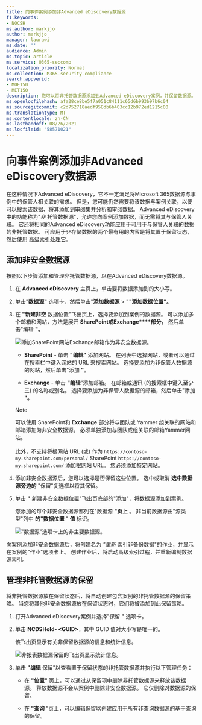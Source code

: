 ```yaml
---
title: 向事件案例添加非Advanced eDiscovery数据源
f1.keywords:
- NOCSH
ms.author: markjjo
author: markjjo
manager: laurawi
ms.date: ''
audience: Admin
ms.topic: article
ms.service: O365-seccomp
localization_priority: Normal
ms.collection: M365-security-compliance
search.appverid:
- MOE150
- MET150
description: 您可以将非托管数据源添加到Advanced eDiscovery案例，并保留数据源。 非索引数据源会重新编制索引，因此将重新处理标记为部分索引的任何内容，使其完全且快速可搜索。
ms.openlocfilehash: afa28ce8be5f7a051c84111c65d6b993b97b6c04
ms.sourcegitcommit: c2d752718aedf958db6b403cc12b972ed1215c00
ms.translationtype: MT
ms.contentlocale: zh-CN
ms.lasthandoff: 08/26/2021
ms.locfileid: "58571021"
---
```

# <a name="add-non-custodial-data-sources-to-an-advanced-ediscovery-case"></a>向事件案例添加非Advanced eDiscovery数据源

在这种情况下Advanced eDiscovery，它不一定满足将Microsoft 365数据源与事例中的保管人相关联的需求。 但是，您可能仍然需要将该数据与案例关联，以便可以搜索该数据、将其添加到审阅集并分析和审阅数据。 Advanced eDiscovery中的功能称为"*非* 托管数据源"，允许您向案例添加数据，而无需将其与保管人关联。 它还将相同的Advanced eDiscovery功能应用于可用于与保管人关联的数据的非托管数据。 可应用于非存储数据的两个最有用的内容是将其置于保留状态，然后使用 [高级索引处理它](indexing-custodian-data.md)。

## <a name="add-a-non-custodial-data-source"></a>添加非安全数据源

按照以下步骤添加和管理非托管数据源，以在Advanced eDiscovery数据源。

1. 在 **Advanced eDiscovery** 主页上，单击要将数据添加到的大小写。

2. 单击"**数据源"** 选项卡，然后单击"**添加数据源**  >  **""添加数据位置"。**

3. 在 **"新建非空** 数据位置"飞出页上，选择要添加到案例的数据源。 可以添加多个邮箱和网站，方法是展开 **SharePoint或Exchange****部分，** 然后单击"编辑 **"。**

   ![添加SharePoint网站Exchange邮箱作为非安全数据源。](../media/NonCustodialDataSources1.png)

   - **SharePoint** - 单击 **"编辑"** 添加网站。 在列表中选择网站，或者可以通过在搜索栏中键入网站的 URL 来搜索网站。 选择要添加为非保管人数据源的网站，然后单击"添加 **"。**

   - **Exchange** - 单击 **"编辑**"添加邮箱。 在邮箱或通讯 (的搜索框中键入至少三) 的名称或别名。 选择要添加为非保管人数据源的邮箱，然后单击"添加 **"。**

   > [!NOTE]
   > 可以使用 SharePoint和 **Exchange** 部分将与团队或 Yammer 组关联的网站和邮箱添加为非安全数据源。 必须单独添加与团队或组关联的邮箱Yammer网站。<br/><br/> 此外，不支持将根网站 URL (或) 作为 `https://contoso-my.sharepoint.com/personal/` SharePoint `https://contoso-my.sharepoint.com/` 添加根网站 URL。 您必须添加特定网站。

4. 添加非安全数据源后，您可以选择是否保留这些位置。 选中或取消 **选中数据源旁边的** "保留"复选框以将其保留。

5. 单击 **"** 新建非安全数据位置"飞出页底部的"添加"，将数据源添加到案例。

   您添加的每个非安全数据源都列在"数据源 **"页上** 。 非当前数据源由"源类型"列中 **的"数据位置** " **值** 标识。

   !["数据源"选项卡上的非主要数据源。](../media/NonCustodialDataSources2.png)

向案例添加非安全数据源后，将创建名为 *"重新* 索引非备份数据"的作业，并显示在案例的"作业"选项卡上。  创建作业后，将启动高级索引过程，并重新编制数据源索引。

## <a name="manage-the-hold-for-non-custodial-data-sources"></a>管理非托管数据源的保留

将非托管数据源放在保留状态后，将自动创建包含案例的非托管数据源的保留策略。 当您将其他非安全数据源放在保留状态时，它们将被添加到此保留策略。

1. 打开Advanced eDiscovery案例并选择"保留 **"** 选项卡。

2. 单击 **NCDSHold- \<GUID\>**，其中 GUID 值对大小写是唯一的。

   该飞出页显示有关非保留数据源的信息和统计信息。

   ![非报表数据源保留的飞出页显示统计信息。](../media/NonCustodialDataSourcesHoldFlyout.png)

3. 单击 **"编辑** 保留"以查看置于保留状态的非托管数据源并执行以下管理任务：

   - 在 **"位置"** 页上，可以通过从保留项中删除非托管数据源来释放该数据源。 释放数据源不会从案例中删除非安全数据源。 它仅删除对数据源的保留。

   - 在 **"查询** "页上，可以编辑保留以创建应用于所有非查询数据源的基于查询的保留。
